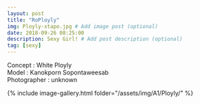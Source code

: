 ```yaml
---
layout: post
title: "RoPloyly"
img: Ployly-xtapo.jpg # Add image post (optional)
date: 2018-09-26 08:25:00
description: Sexy Girl! # Add post description (optional)
tag: [sexy]
---
```

Concept : White Ployly  
Model : Kanokporn Sopontaweesab  
Photographer : unknown         


{% include image-gallery.html folder="/assets/img/A1/Ployly/" %}
